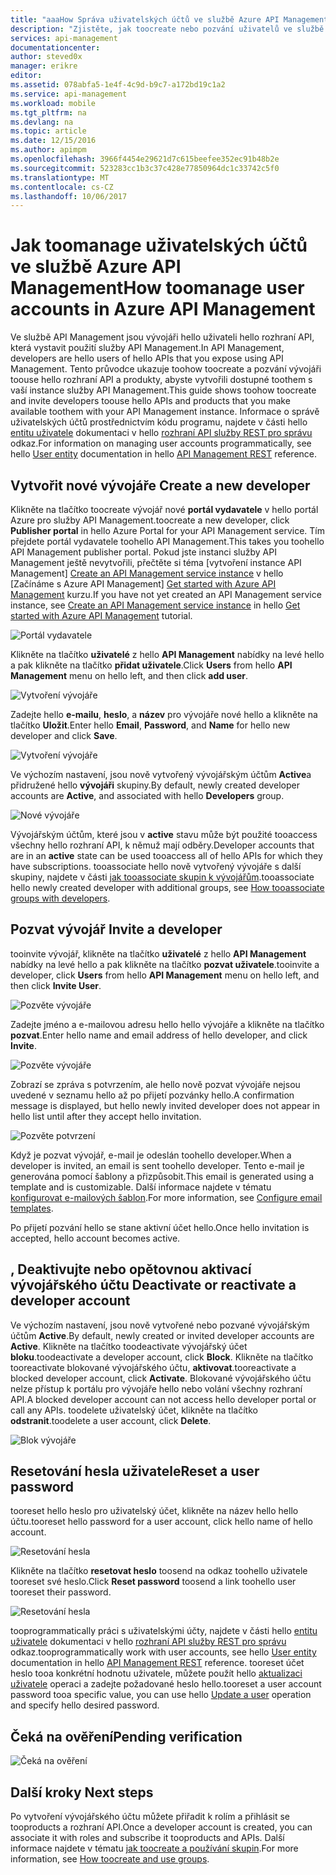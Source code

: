 ```yaml
---
title: "aaaHow Správa uživatelských účtů ve službě Azure API Management | Microsoft Docs"
description: "Zjistěte, jak toocreate nebo pozvání uživatelů ve službě Azure API Management"
services: api-management
documentationcenter: 
author: steved0x
manager: erikre
editor: 
ms.assetid: 078abfa5-1e4f-4c9d-b9c7-a172bd19c1a2
ms.service: api-management
ms.workload: mobile
ms.tgt_pltfrm: na
ms.devlang: na
ms.topic: article
ms.date: 12/15/2016
ms.author: apimpm
ms.openlocfilehash: 3966f4454e29621d7c615beefee352ec91b48b2e
ms.sourcegitcommit: 523283cc1b3c37c428e77850964dc1c33742c5f0
ms.translationtype: MT
ms.contentlocale: cs-CZ
ms.lasthandoff: 10/06/2017
---
```

# <a name="how-toomanage-user-accounts-in-azure-api-management"></a><span data-ttu-id="b828b-103">Jak toomanage uživatelských účtů ve službě Azure API Management</span><span class="sxs-lookup"><span data-stu-id="b828b-103">How toomanage user accounts in Azure API Management</span></span>
<span data-ttu-id="b828b-104">Ve službě API Management jsou vývojáři hello uživateli hello rozhraní API, která vystavit použití služby API Management.</span><span class="sxs-lookup"><span data-stu-id="b828b-104">In API Management, developers are hello users of hello APIs that you expose using API Management.</span></span> <span data-ttu-id="b828b-105">Tento průvodce ukazuje toohow toocreate a pozvání vývojáři toouse hello rozhraní API a produkty, abyste vytvořili dostupné toothem s vaší instance služby API Management.</span><span class="sxs-lookup"><span data-stu-id="b828b-105">This guide shows toohow toocreate and invite developers toouse hello APIs and products that you make available toothem with your API Management instance.</span></span> <span data-ttu-id="b828b-106">Informace o správě uživatelských účtů prostřednictvím kódu programu, najdete v části hello [entitu uživatele](https://msdn.microsoft.com/library/azure/dn776330.aspx) dokumentaci v hello [rozhraní API služby REST pro správu](https://msdn.microsoft.com/library/azure/dn776326.aspx) odkaz.</span><span class="sxs-lookup"><span data-stu-id="b828b-106">For information on managing user accounts programmatically, see hello [User entity](https://msdn.microsoft.com/library/azure/dn776330.aspx) documentation in hello [API Management REST](https://msdn.microsoft.com/library/azure/dn776326.aspx) reference.</span></span>

## <span data-ttu-id="b828b-107"><a name="create-developer"></a>Vytvořit nové vývojáře</span><span class="sxs-lookup"><span data-stu-id="b828b-107"><a name="create-developer"> </a>Create a new developer</span></span>
<span data-ttu-id="b828b-108">Klikněte na tlačítko toocreate vývojář nové **portál vydavatele** v hello portál Azure pro služby API Management.</span><span class="sxs-lookup"><span data-stu-id="b828b-108">toocreate a new developer, click **Publisher portal** in hello Azure Portal for your API Management service.</span></span> <span data-ttu-id="b828b-109">Tím přejdete portál vydavatele toohello API Management.</span><span class="sxs-lookup"><span data-stu-id="b828b-109">This takes you toohello API Management publisher portal.</span></span> <span data-ttu-id="b828b-110">Pokud jste instanci služby API Management ještě nevytvořili, přečtěte si téma [vytvoření instance API Management] [ Create an API Management service instance] v hello [Začínáme s Azure API Management] [ Get started with Azure API Management] kurzu.</span><span class="sxs-lookup"><span data-stu-id="b828b-110">If you have not yet created an API Management service instance, see [Create an API Management service instance][Create an API Management service instance] in hello [Get started with Azure API Management][Get started with Azure API Management] tutorial.</span></span>

![Portál vydavatele][api-management-management-console]

<span data-ttu-id="b828b-112">Klikněte na tlačítko **uživatelé** z hello **API Management** nabídky na levé hello a pak klikněte na tlačítko **přidat uživatele**.</span><span class="sxs-lookup"><span data-stu-id="b828b-112">Click **Users** from hello **API Management** menu on hello left, and then click **add user**.</span></span>

![Vytvoření vývojáře][api-management-create-developer]

<span data-ttu-id="b828b-114">Zadejte hello **e-mailu**, **heslo**, a **název** pro vývojáře nové hello a klikněte na tlačítko **Uložit**.</span><span class="sxs-lookup"><span data-stu-id="b828b-114">Enter hello **Email**, **Password**, and **Name** for hello new developer and click **Save**.</span></span>

![Vytvoření vývojáře][api-management-add-new-user]

<span data-ttu-id="b828b-116">Ve výchozím nastavení, jsou nově vytvořený vývojářským účtům **Active**a přidružené hello **vývojáři** skupiny.</span><span class="sxs-lookup"><span data-stu-id="b828b-116">By default, newly created developer accounts are **Active**, and associated with hello **Developers** group.</span></span>

![Nové vývojáře][api-management-new-developer]

<span data-ttu-id="b828b-118">Vývojářským účtům, které jsou v **active** stavu může být použité tooaccess všechny hello rozhraní API, k němuž mají odběry.</span><span class="sxs-lookup"><span data-stu-id="b828b-118">Developer accounts that are in an **active** state can be used tooaccess all of hello APIs for which they have subscriptions.</span></span> <span data-ttu-id="b828b-119">tooassociate hello nově vytvořený vývojáře s další skupiny, najdete v části [jak tooassociate skupin k vývojářům][How tooassociate groups with developers].</span><span class="sxs-lookup"><span data-stu-id="b828b-119">tooassociate hello newly created developer with additional groups, see [How tooassociate groups with developers][How tooassociate groups with developers].</span></span>

## <span data-ttu-id="b828b-120"><a name="invite-developer"></a>Pozvat vývojář</span><span class="sxs-lookup"><span data-stu-id="b828b-120"><a name="invite-developer"> </a>Invite a developer</span></span>
<span data-ttu-id="b828b-121">tooinvite vývojář, klikněte na tlačítko **uživatelé** z hello **API Management** nabídky na levé hello a pak klikněte na tlačítko **pozvat uživatele**.</span><span class="sxs-lookup"><span data-stu-id="b828b-121">tooinvite a developer, click **Users** from hello **API Management** menu on hello left, and then click **Invite User**.</span></span>

![Pozvěte vývojáře][api-management-invite-developer]

<span data-ttu-id="b828b-123">Zadejte jméno a e-mailovou adresu hello hello vývojáře a klikněte na tlačítko **pozvat**.</span><span class="sxs-lookup"><span data-stu-id="b828b-123">Enter hello name and email address of hello developer, and click **Invite**.</span></span>

![Pozvěte vývojáře][api-management-invite-developer-window]

<span data-ttu-id="b828b-125">Zobrazí se zpráva s potvrzením, ale hello nově pozvat vývojáře nejsou uvedené v seznamu hello až po přijetí pozvánky hello.</span><span class="sxs-lookup"><span data-stu-id="b828b-125">A confirmation message is displayed, but hello newly invited developer does not appear in hello list until after they accept hello invitation.</span></span> 

![Pozvěte potvrzení][api-management-invite-developer-confirmation]

<span data-ttu-id="b828b-127">Když je pozvat vývojář, e-mail je odeslán toohello developer.</span><span class="sxs-lookup"><span data-stu-id="b828b-127">When a developer is invited, an email is sent toohello developer.</span></span> <span data-ttu-id="b828b-128">Tento e-mail je generována pomocí šablony a přizpůsobit.</span><span class="sxs-lookup"><span data-stu-id="b828b-128">This email is generated using a template and is customizable.</span></span> <span data-ttu-id="b828b-129">Další informace najdete v tématu [konfigurovat e-mailových šablon][Configure email templates].</span><span class="sxs-lookup"><span data-stu-id="b828b-129">For more information, see [Configure email templates][Configure email templates].</span></span>

<span data-ttu-id="b828b-130">Po přijetí pozvání hello se stane aktivní účet hello.</span><span class="sxs-lookup"><span data-stu-id="b828b-130">Once hello invitation is accepted, hello account becomes active.</span></span>

## <span data-ttu-id="b828b-131"><a name="block-developer"></a> , Deaktivujte nebo opětovnou aktivací vývojářského účtu</span><span class="sxs-lookup"><span data-stu-id="b828b-131"><a name="block-developer"> </a> Deactivate or reactivate a developer account</span></span>
<span data-ttu-id="b828b-132">Ve výchozím nastavení, jsou nově vytvořené nebo pozvané vývojářským účtům **Active**.</span><span class="sxs-lookup"><span data-stu-id="b828b-132">By default, newly created or invited developer accounts are **Active**.</span></span> <span data-ttu-id="b828b-133">Klikněte na tlačítko toodeactivate vývojářský účet **bloku**.</span><span class="sxs-lookup"><span data-stu-id="b828b-133">toodeactivate a developer account, click **Block**.</span></span> <span data-ttu-id="b828b-134">Klikněte na tlačítko tooreactivate blokované vývojářského účtu, **aktivovat**.</span><span class="sxs-lookup"><span data-stu-id="b828b-134">tooreactivate a blocked developer account, click **Activate**.</span></span> <span data-ttu-id="b828b-135">Blokované vývojářského účtu nelze přístup k portálu pro vývojáře hello nebo volání všechny rozhraní API.</span><span class="sxs-lookup"><span data-stu-id="b828b-135">A blocked developer account can not access hello developer portal or call any APIs.</span></span> <span data-ttu-id="b828b-136">toodelete uživatelský účet, klikněte na tlačítko **odstranit**.</span><span class="sxs-lookup"><span data-stu-id="b828b-136">toodelete a user account, click **Delete**.</span></span>

![Blok vývojáře][api-management-new-developer]

## <a name="reset-a-user-password"></a><span data-ttu-id="b828b-138">Resetování hesla uživatele</span><span class="sxs-lookup"><span data-stu-id="b828b-138">Reset a user password</span></span>
<span data-ttu-id="b828b-139">tooreset hello heslo pro uživatelský účet, klikněte na název hello hello účtu.</span><span class="sxs-lookup"><span data-stu-id="b828b-139">tooreset hello password for a user account, click hello name of hello account.</span></span>

![Resetování hesla][api-management-view-developer]

<span data-ttu-id="b828b-141">Klikněte na tlačítko **resetovat heslo** toosend na odkaz toohello uživatele tooreset své heslo.</span><span class="sxs-lookup"><span data-stu-id="b828b-141">Click **Reset password** toosend a link toohello user tooreset their password.</span></span>

![Resetování hesla][api-management-reset-password]

<span data-ttu-id="b828b-143">tooprogrammatically práci s uživatelskými účty, najdete v části hello [entitu uživatele](https://msdn.microsoft.com/library/azure/dn776330.aspx) dokumentaci v hello [rozhraní API služby REST pro správu](https://msdn.microsoft.com/library/azure/dn776326.aspx) odkaz.</span><span class="sxs-lookup"><span data-stu-id="b828b-143">tooprogrammatically work with user accounts, see hello [User entity](https://msdn.microsoft.com/library/azure/dn776330.aspx) documentation in hello [API Management REST](https://msdn.microsoft.com/library/azure/dn776326.aspx) reference.</span></span> <span data-ttu-id="b828b-144">tooreset účet heslo tooa konkrétní hodnotu uživatele, můžete použít hello [aktualizaci uživatele](https://msdn.microsoft.com/library/azure/dn776330.aspx#UpdateUser) operaci a zadejte požadované heslo hello.</span><span class="sxs-lookup"><span data-stu-id="b828b-144">tooreset a user account password tooa specific value, you can use hello [Update a user](https://msdn.microsoft.com/library/azure/dn776330.aspx#UpdateUser) operation and specify hello desired password.</span></span>

## <a name="pending-verification"></a><span data-ttu-id="b828b-145">Čeká na ověření</span><span class="sxs-lookup"><span data-stu-id="b828b-145">Pending verification</span></span>
![Čeká na ověření][api-management-pending-verification]

## <span data-ttu-id="b828b-147"><a name="next-steps"></a>Další kroky</span><span class="sxs-lookup"><span data-stu-id="b828b-147"><a name="next-steps"> </a>Next steps</span></span>
<span data-ttu-id="b828b-148">Po vytvoření vývojářského účtu můžete přiřadit k rolím a přihlásit se tooproducts a rozhraní API.</span><span class="sxs-lookup"><span data-stu-id="b828b-148">Once a developer account is created, you can associate it with roles and subscribe it tooproducts and APIs.</span></span> <span data-ttu-id="b828b-149">Další informace najdete v tématu [jak toocreate a používání skupin][How toocreate and use groups].</span><span class="sxs-lookup"><span data-stu-id="b828b-149">For more information, see [How toocreate and use groups][How toocreate and use groups].</span></span>

[api-management-management-console]: ./media/api-management-howto-create-or-invite-developers/api-management-management-console.png
[api-management-add-new-user]: ./media/api-management-howto-create-or-invite-developers/api-management-add-new-user.png
[api-management-create-developer]: ./media/api-management-howto-create-or-invite-developers/api-management-create-developer.png
[api-management-invite-developer]: ./media/api-management-howto-create-or-invite-developers/api-management-invite-developer.png
[api-management-new-developer]: ./media/api-management-howto-create-or-invite-developers/api-management-new-developer.png
[api-management-invite-developer-window]: ./media/api-management-howto-create-or-invite-developers/api-management-invite-developer-window.png
[api-management-invite-developer-confirmation]: ./media/api-management-howto-create-or-invite-developers/api-management-invite-developer-confirmation.png
[api-management-pending-verification]: ./media/api-management-howto-create-or-invite-developers/api-management-pending-verification.png
[api-management-view-developer]: ./media/api-management-howto-create-or-invite-developers/api-management-view-developer.png
[api-management-reset-password]: ./media/api-management-howto-create-or-invite-developers/api-management-reset-password.png


[Create a new developer]: #create-developer
[Invite a developer]: #invite-developer
[Deactivate or reactivate a developer account]: #block-developer
[Next steps]: #next-steps
[How toocreate and use groups]: api-management-howto-create-groups.md
[How tooassociate groups with developers]: api-management-howto-create-groups.md#associate-group-developer

[Get started with Azure API Management]: api-management-get-started.md
[Create an API Management service instance]: api-management-get-started.md#create-service-instance
[Configure email templates]: api-management-howto-configure-notifications.md#email-templates
